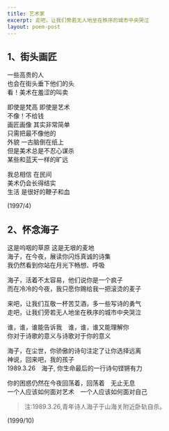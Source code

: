 ```yaml
---
title: 艺术家 
excerpt: 走吧，让我们旁若无人地坐在秩序的城市中央哭泣   
layout: poem-post   
---
```

1、街头画匠
----    
一些高贵的人   
也会在街头垂下他们的头   
看！美术在羞涩的叫卖   
   
即使是梵高  即使是艺术   
不像！不给钱   
画匠画像  其实非常简单   
只需把最不像他的   
外貌  一古脑倒在纸上   
但是美术总是不忍心谋杀   
某些和蓝天一样的旷远   

我总相信  在民间   
美术仍会长得结实   
生活   是很好的鞭子和血   
   
(1997/4)   

2、怀念海子   
----   
这是呜咽的草原 这是无垠的麦地   
海子，在今夜，展读你闪烁真诚的诗集   
我仍然看到你站在月光下畅想、呼吸   

海子，活着不太容易，他们说你是一个疯子   
而在冷冷的今夜，我只愿你赐给我一把滚烫的麦子 
  
来吧，让我们互敬一杯苦艾酒，多一些写诗的勇气   
走吧，让我们旁若无人地坐在秩序的城市中央哭泣  
 
谁，谁，谁能告诉我　谁，谁，谁又能理解你   
你对于诗歌的意义与诗歌对于你的意义 
  
海子，在尘世，你骄傲的诗句注定了让你选择远离   
神说，回来吧，我的孩子　   
1989.3.26　海子, 你生命最后的一行诗句铿锵有力 
  
你的困惑仍然在今夜回荡着，回荡着　无止无息   
一个人应该如何面对艺术　一个人应该如何面对自己      

>注:1989.3.26,青年诗人海子于山海关附近卧轨自杀。   

(1999/10)   